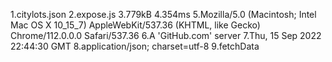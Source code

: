 1.citylots.json
2.expose.js
3.779kB
4.354ms
5.Mozilla/5.0 (Macintosh; Intel Mac OS X 10_15_7) AppleWebKit/537.36 (KHTML, like Gecko) Chrome/112.0.0.0 Safari/537.36
6.A 'GitHub.com' server
7.Thu, 15 Sep 2022 22:44:30 GMT
8.application/json; charset=utf-8
9.fetchData